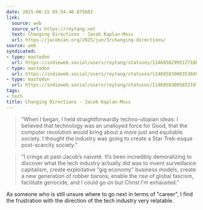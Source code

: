 ```yaml
---
date: 2025-06-15 05:54:46.875682
link:
  source: web
  source_url: https://roytang.net
  text: Changing Directions - Jacob Kaplan-Moss
  url: https://jacobian.org/2025/jun/3/changing-directions/
source: web
syndicated:
- type: mastodon
  url: https://indieweb.social/users/roytang/statuses/114685829951271081
- type: mastodon
  url: https://indieweb.social/users/roytang/statuses/114685830003538458
- type: mastodon
  url: https://indieweb.social/users/roytang/statuses/114685830056521972
tags:
- tech
title: Changing Directions - Jacob Kaplan-Moss
---
```


> "When I began, I held straightforwardly techno-utopian ideas: I believed that technology was an unalloyed force for Good, that the computer revolution would bring about a more just and equitable society. I thought the industry was going to create a Star Trek-esque post-scarcity society."
<!--sep-->
> "I cringe at past-Jacob’s naiveté. It’s been incredibly demoralizing to discover what the tech industry actually did was to invent surveillance capitalism, create exploitative “gig economy” business models, create a new generation of robber barons, enable the rise of global fascism, facilitate genocide, and I could go on but Christ I’m exhausted."
<!--sep-->
As someone who is still unsure where to go next in terms of "career", I find the frustration with the direction of the tech industry very relatable.